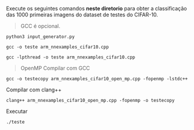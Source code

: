Execute os seguintes comandos **neste diretorio** para obter a classificação das 1000 primeiras imagens do dataset de testes do CIFAR-10.

> GCC é opcional.

```
python3 input_generator.py
```
```
gcc -o teste arm_nnexamples_cifar10.cpp
```
```
gcc -lpthread -o teste arm_nnexamples_cifar10.cpp
```
>    OpenMP
Compilar com GCC
```
gcc -o testecopy arm_nnexamples_cifar10_open_mp.cpp -fopenmp -lstdc++
```
Compilar com clang++

```
clang++ arm_nnexamples_cifar10_open_mp.cpp -fopenmp -o testecopy

```
Executar
```
./teste

```
